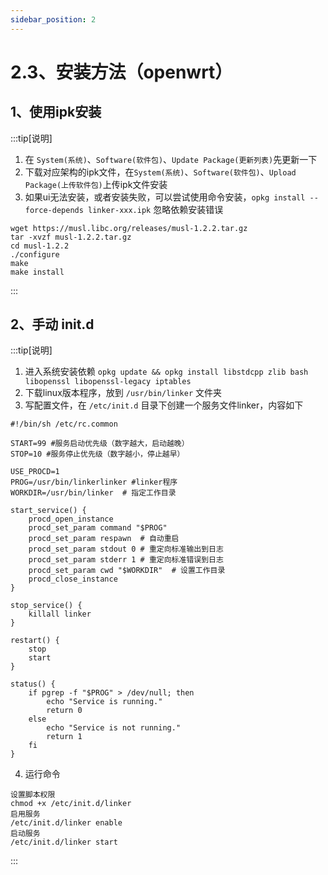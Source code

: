 ```yaml
---
sidebar_position: 2
---
```


# 2.3、安装方法（openwrt）

## 1、使用ipk安装
:::tip[说明]
1. 在 `System(系统)`、`Software(软件包)`、`Update Package(更新列表)`先更新一下
2. 下载对应架构的ipk文件，在`System(系统)`、`Software(软件包)`、`Upload Package(上传软件包)`上传ipk文件安装
3. 如果ui无法安装，或者安装失败，可以尝试使用命令安装，`opkg install --force-depends linker-xxx.ipk` 忽略依赖安装错误

```
wget https://musl.libc.org/releases/musl-1.2.2.tar.gz
tar -xvzf musl-1.2.2.tar.gz
cd musl-1.2.2
./configure
make
make install
```
:::

## 2、手动 init.d

:::tip[说明]
1. 进入系统安装依赖 `opkg update && opkg install libstdcpp zlib bash libopenssl libopenssl-legacy iptables`
2. 下载linux版本程序，放到 `/usr/bin/linker` 文件夹
3. 写配置文件，在 `/etc/init.d` 目录下创建一个服务文件linker，内容如下
```
#!/bin/sh /etc/rc.common

START=99 #服务启动优先级（数字越大，启动越晚）
STOP=10 #服务停止优先级（数字越小，停止越早）

USE_PROCD=1
PROG=/usr/bin/linkerlinker #linker程序
WORKDIR=/usr/bin/linker  # 指定工作目录

start_service() {
    procd_open_instance
    procd_set_param command "$PROG"
    procd_set_param respawn  # 自动重启
    procd_set_param stdout 0 # 重定向标准输出到日志
    procd_set_param stderr 1 # 重定向标准错误到日志
    procd_set_param cwd "$WORKDIR"  # 设置工作目录
    procd_close_instance
}

stop_service() {
    killall linker
}

restart() {
    stop
    start
}

status() {
    if pgrep -f "$PROG" > /dev/null; then
        echo "Service is running."
        return 0
    else
        echo "Service is not running."
        return 1
    fi
}
```
4. 运行命令
```
设置脚本权限
chmod +x /etc/init.d/linker
启用服务
/etc/init.d/linker enable
启动服务
/etc/init.d/linker start
```
:::
